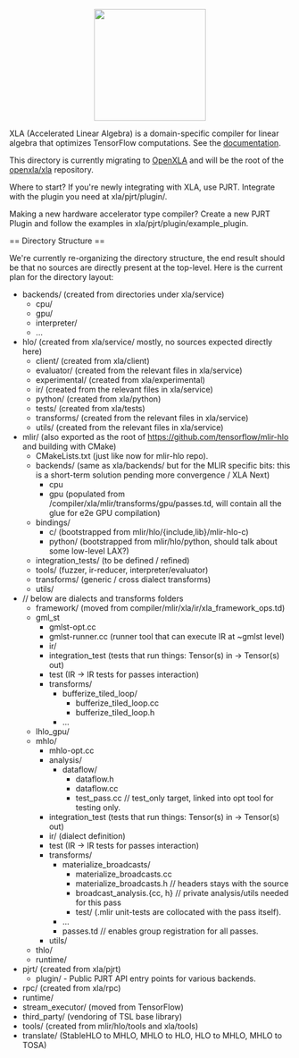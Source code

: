 <p align="center">
  <img width="200" src="./g3doc/images/xlalogo.png"/>
</p>

XLA (Accelerated Linear Algebra) is a domain-specific compiler for linear
algebra that optimizes TensorFlow computations. See the
[documentation](./../docs/index.md).

This directory is currently migrating to [OpenXLA](https://github.com/openxla/)
and will be the root of the [openxla/xla](https://github.com/openxla/xla)
repository.

Where to start? If you're newly integrating with XLA, use PJRT. Integrate with
the plugin you need at xla/pjrt/plugin/.

Making a new hardware accelerator type compiler? Create a new PJRT Plugin and
follow the examples in xla/pjrt/plugin/example_plugin.

== Directory Structure ==

We're currently re-organizing the directory structure, the end result should be
that no sources are directly present at the top-level. Here is the current plan
for the directory layout:

*   backends/ (created from directories under xla/service)
    *   cpu/
    *   gpu/
    *   interpreter/
    *   ...
*   hlo/ (created from xla/service/ mostly, no sources expected directly here)
    *   client/ (created from xla/client)
    *   evaluator/ (created from the relevant files in xla/service)
    *   experimental/ (created from xla/experimental)
    *   ir/ (created from the relevant files in xla/service)
    *   python/ (created from xla/python)
    *   tests/ (created from xla/tests)
    *   transforms/ (created from the relevant files in xla/service)
    *   utils/ (created from the relevant files in xla/service)
*   mlir/ (also exported as the root of https://github.com/tensorflow/mlir-hlo
    and building with CMake)
    *   CMakeLists.txt (just like now for mlir-hlo repo).
    *   backends/ (same as xla/backends/ but for the MLIR specific bits: this is
        a short-term solution pending more convergence / XLA Next)
        *   cpu
        *   gpu (populated from /compiler/xla/mlir/transforms/gpu/passes.td,
            will contain all the glue for e2e GPU compilation)
    *   bindings/
        *   c/ (bootstrapped from mlir/hlo/{include,lib}/mlir-hlo-c)
        *   python/ (bootstrapped from mlir/hlo/python, should talk about some
            low-level LAX?)
    *   integration_tests/ (to be defined / refined)
    *   tools/ (fuzzer, ir-reducer, interpreter/evaluator)
    *   transforms/ (generic / cross dialect transforms)
    *   utils/
*   // below are dialects and transforms folders
    *   framework/ (moved from compiler/mlir/xla/ir/xla_framework_ops.td)
    *   gml_st
        *   gmlst-opt.cc
        *   gmlst-runner.cc (runner tool that can execute IR at ~gmlst level)
        *   ir/
        *   integration_test (tests that run things: Tensor(s) in -> Tensor(s)
            out)
        *   test (IR -> IR tests for passes interaction)
        *   transforms/
            *   bufferize_tiled_loop/
                *   bufferize_tiled_loop.cc
                *   bufferize_tiled_loop.h
            *   ...
    *   lhlo_gpu/
    *   mhlo/
        *   mhlo-opt.cc
        *   analysis/
            *   dataflow/
                *   dataflow.h
                *   dataflow.cc
                *   test_pass.cc // test_only target, linked into opt tool for
                    testing only.
        *   integration_test (tests that run things: Tensor(s) in -> Tensor(s)
            out)
        *   ir/ (dialect definition)
        *   test (IR -> IR tests for passes interaction)
        *   transforms/
            *   materialize_broadcasts/
                *   materialize_broadcasts.cc
                *   materialize_broadcasts.h // headers stays with the source
                *   broadcast_analysis.{cc, h} // private analysis/utils needed
                    for this pass
                *   test/ (.mlir unit-tests are collocated with the pass
                    itself).
            *   …
            *   passes.td // enables group registration for all passes.
        *   utils/
    *   thlo/
    *   runtime/
*   pjrt/ (created from xla/pjrt)
    * plugin/ - Public PJRT API entry points for various backends.
*   rpc/ (created from xla/rpc)
*   runtime/
*   stream_executor/ (moved from TensorFlow)
*   third_party/ (vendoring of TSL base library)
*   tools/ (created from mlir/hlo/tools and xla/tools)
*   translate/ (StableHLO to MHLO, MHLO to HLO, HLO to MHLO, MHLO to TOSA)
